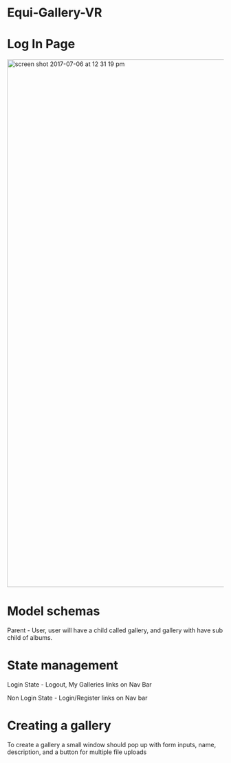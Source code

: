 # Equi-Gallery-VR

# Log In Page

<img width="1227" alt="screen shot 2017-07-06 at 12 31 19 pm" src="https://user-images.githubusercontent.com/18604203/27929660-a2aff542-6248-11e7-89c8-e856d9f6c3a4.png">


# Model schemas

Parent - User, user will have a child called gallery, and gallery with have sub child of albums.

# State management

Login State - Logout, My Galleries links on Nav Bar 

Non Login State - Login/Register links on Nav bar

# Creating a gallery
To create a gallery a small window should pop up with form inputs, name, description, and a button for multiple file uploads



